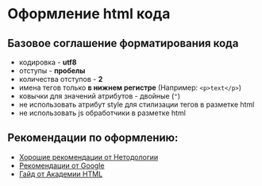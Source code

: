 # Оформление html кода

## Базовое соглашение форматирования кода
* кодировка - **utf8**
* отступы - **пробелы**
* количества отступов - **2**
* имена тегов только **в нижнем регистре** (Например: `<p>text</p>`)
* ковычки для значений атрибутов - двойные (`"`)
* не использовать атрибут style для стилизации тегов в разметке html
* не использовать js обработчики в разметке html

## Рекомендации по оформлению:
* [Хорошие рекомендации от Нетодологии](https://netology-university.bitbucket.io/codestyle/html/)
* [Рекомендации от Google](https://habr.com/post/143452/)
* [Гайд от Академии HTML](http://codeguide.academy/html-css.html)

